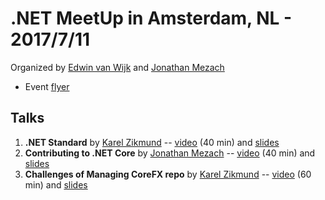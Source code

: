 # .NET MeetUp in Amsterdam, NL - 2017/7/11

Organized by [Edwin van Wijk](https://twitter.com/evanwijk) and [Jonathan Mezach](https://about.me/jonathanmezach)
* Event [flyer](https://twitter.com/evanwijk/status/880173596605284352)

## Talks

1. **.NET Standard** by [Karel Zikmund](https://karelz.github.io) -- [video](https://www.youtube.com/watch?v=QhOfzglQ1-g) (40 min) and [slides](https://www.slideshare.net/KarelZikmund1/2017-0711-dotnetstandard)
2. **Contributing to .NET Core** by [Jonathan Mezach](https://about.me/jonathanmezach) -- [video](https://www.youtube.com/watch?v=iOQUz942Kyo) (40 min) and [slides](http://slides.com/jmezach/deck)
3. **Challenges of Managing CoreFX repo** by [Karel Zikmund](https://karelz.github.io) -- [video](https://www.youtube.com/watch?v=QRUmG4TjViU) (60 min) and [slides](https://www.slideshare.net/KarelZikmund1/challenges-of-managing-corefx-repo)
